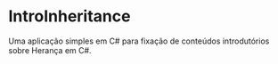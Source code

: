 # IntroInheritance
Uma aplicação simples em C# para fixação de conteúdos introdutórios sobre Herança em C#.